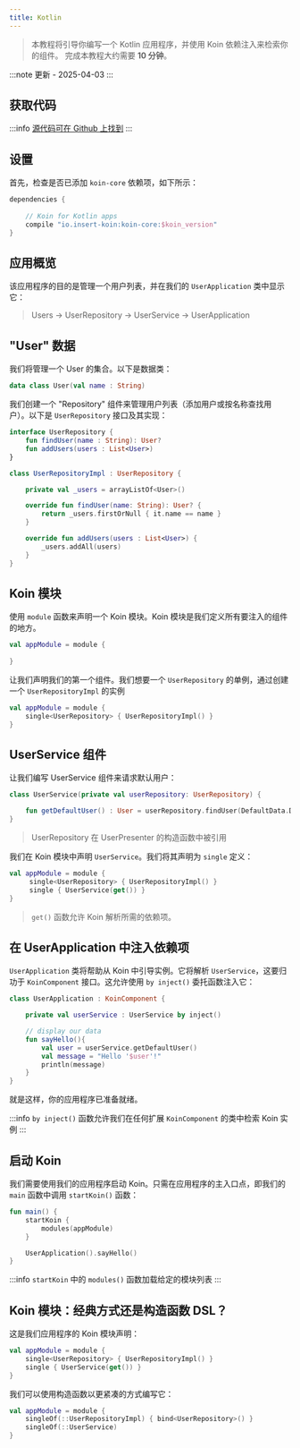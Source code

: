 ```yaml
---
title: Kotlin
---
```

> 本教程将引导你编写一个 Kotlin 应用程序，并使用 Koin 依赖注入来检索你的组件。
> 完成本教程大约需要 __10 分钟__。

:::note
更新 - 2025-04-03
:::

## 获取代码

:::info
[源代码可在 Github 上找到](https://github.com/InsertKoinIO/koin-getting-started/tree/main/kotlin)
:::

## 设置

首先，检查是否已添加 `koin-core` 依赖项，如下所示：

```groovy
dependencies {
    
    // Koin for Kotlin apps
    compile "io.insert-koin:koin-core:$koin_version"
}
```

## 应用概览

该应用程序的目的是管理一个用户列表，并在我们的 `UserApplication` 类中显示它：

> Users -> UserRepository -> UserService -> UserApplication

## "User" 数据

我们将管理一个 User 的集合。以下是数据类：

```kotlin
data class User(val name : String)
```

我们创建一个 "Repository" 组件来管理用户列表（添加用户或按名称查找用户）。以下是 `UserRepository` 接口及其实现：

```kotlin
interface UserRepository {
    fun findUser(name : String): User?
    fun addUsers(users : List<User>)
}

class UserRepositoryImpl : UserRepository {

    private val _users = arrayListOf<User>()

    override fun findUser(name: String): User? {
        return _users.firstOrNull { it.name == name }
    }

    override fun addUsers(users : List<User>) {
        _users.addAll(users)
    }
}
```

## Koin 模块

使用 `module` 函数来声明一个 Koin 模块。Koin 模块是我们定义所有要注入的组件的地方。

```kotlin
val appModule = module {
    
}
```

让我们声明我们的第一个组件。我们想要一个 `UserRepository` 的单例，通过创建一个 `UserRepositoryImpl` 的实例

```kotlin
val appModule = module {
    single<UserRepository> { UserRepositoryImpl() }
}
```

## UserService 组件

让我们编写 UserService 组件来请求默认用户：

```kotlin
class UserService(private val userRepository: UserRepository) {

    fun getDefaultUser() : User = userRepository.findUser(DefaultData.DEFAULT_USER.name) ?: error("Can't find default user")
}
```

> UserRepository 在 UserPresenter 的构造函数中被引用

我们在 Koin 模块中声明 `UserService`。我们将其声明为 `single` 定义：

```kotlin
val appModule = module {
     single<UserRepository> { UserRepositoryImpl() }
     single { UserService(get()) }
}
```

> `get()` 函数允许 Koin 解析所需的依赖项。

## 在 UserApplication 中注入依赖项

`UserApplication` 类将帮助从 Koin 中引导实例。它将解析 `UserService`，这要归功于 `KoinComponent` 接口。这允许使用 `by inject()` 委托函数注入它：

```kotlin
class UserApplication : KoinComponent {

    private val userService : UserService by inject()

    // display our data
    fun sayHello(){
        val user = userService.getDefaultUser()
        val message = "Hello '$user'!"
        println(message)
    }
}
```

就是这样，你的应用程序已准备就绪。

:::info
`by inject()` 函数允许我们在任何扩展 `KoinComponent` 的类中检索 Koin 实例
:::

## 启动 Koin

我们需要使用我们的应用程序启动 Koin。只需在应用程序的主入口点，即我们的 `main` 函数中调用 `startKoin()` 函数：

```kotlin
fun main() {
    startKoin {
        modules(appModule)
    }

    UserApplication().sayHello()
}
```

:::info
`startKoin` 中的 `modules()` 函数加载给定的模块列表
:::

## Koin 模块：经典方式还是构造函数 DSL？

这是我们应用程序的 Koin 模块声明：

```kotlin
val appModule = module {
    single<UserRepository> { UserRepositoryImpl() }
    single { UserService(get()) }
}
```

我们可以使用构造函数以更紧凑的方式编写它：

```kotlin
val appModule = module {
    singleOf(::UserRepositoryImpl) { bind<UserRepository>() }
    singleOf(::UserService)
}
```
